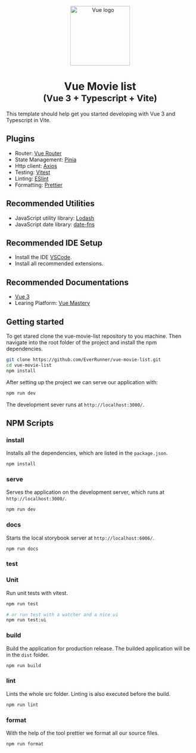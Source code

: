 <p align="center"><img width="160" src="./logo.svg" alt="Vue logo"></p>

<h1 align="center">
  Vue Movie list
  <br />
  <small>(Vue 3 + Typescript + Vite)</small>
</h1>

This template should help get you started developing with Vue 3 and Typescript in Vite.

## Plugins

- Router: [Vue Router](https://next.router.vuejs.org/)
- State Management: [Pinia](https://pinia.vuejs.org/)
- Http client: [Axios](https://www.npmjs.com/package/axios)
- Testing: [Vitest](https://vitest.dev/)
- Linting: [ESlint](https://eslint.org/)
- Formatting: [Prettier](https://prettier.io/)

## Recommended Utilities

- JavaScript utility library: [Lodash](https://lodash.com/)
- JavaScript date library: [date-fns](https://date-fns.org/)

## Recommended IDE Setup

- Install the IDE [VSCode](https://code.visualstudio.com/).
- Install all recommended extensions.

## Recommended Documentations

- [Vue 3](https://v3.vuejs.org/)
- Learing Platform: [Vue Mastery](https://www.vuemastery.com/)

## Getting started

To get stared clone the vue-movie-list repository to you machine. Then navigate into the root folder of the project and install the npm dependencies.

```bash
git clone https://github.com/EverRunner/vue-movie-list.git
cd vue-movie-list
npm install
```

After setting up the project we can serve our application with:

```bash
npm run dev
```

The development sever runs at `http://localhost:3000/`.

## NPM Scripts

### install

Installs all the dependencies, which are listed in the `package.json`.

```bash
npm install
```

### serve

Serves the application on the development server, which runs at `http://localhost:3000/`.

```bash
npm run dev
```

### docs

Starts the local storybook server at `http://localhost:6006/`.

```bash
npm run docs
```

### test

### Unit

Run unit tests with vitest.

```bash
npm run test

# or run test with a watcher and a nice ui
npm run test:ui
```

### build

Build the application for production release. The builded application will be in the `dist` folder.

```bash
npm run build
```

### lint

Lints the whole src folder. Linting is also executed before the build.

```bash
npm run lint
```

### format

With the help of the tool prettier we format all our source files.

```bash
npm run format
```
